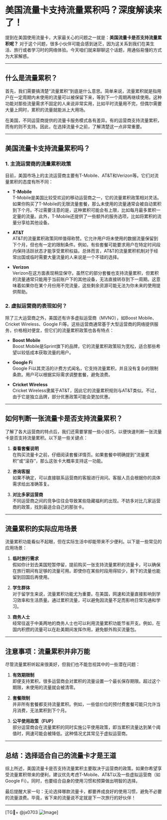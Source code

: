 # 美国流量卡支持流量累积吗？深度解读来了！

提到在美国使用流量卡，大家最关心的问题之一就是：**美国流量卡是否支持流量累积呢？** 对于这个问题，很多小伙伴可能会感到迷茫，因为这关系到我们在美生活、旅行或者学习时的网络体验。今天咱们就来聊聊这个话题，用通俗易懂的方式为大家解惑。

---

## 什么是流量累积？

首先，我们需要搞清楚“流量累积”到底是什么意思。简单来说，流量累积就是指用户在一定周期内未使用的流量可以被保留下来，等到下一个周期再继续使用。这种功能对那些流量需求不固定的人来说非常实用，比如平时流量用不完，但偶尔需要大量上网时，累积的流量就能派上大用场。

在美国，不同运营商提供的流量卡服务模式各有差异。有的运营商支持流量累积，而有的则不支持。因此，在选择流量卡之前，了解清楚这一点非常重要。

---

## 美国流量卡支持流量累积吗？

### 1. **主流运营商的流量累积政策**

目前，美国市场上的主流运营商主要有T-Mobile、AT&T和Verizon等。它们对流量累积的态度有所不同：

- **T-Mobile**  
  T-Mobile是美国比较受欢迎的移动运营商之一，它的流量累积政策相对灵活。如果你购买了T-Mobile的无限流量套餐，那么未使用的流量通常会被自动累积到下个月。不过需要注意的是，这种累积可能会有上限，比如每月最多累积一定量的流量。此外，T-Mobile还提供了一些额外的服务选项，比如将累积的流量分享给其他设备。

- **AT&T**  
  AT&T的流量累积政策同样值得称赞。它允许用户将未使用的数据流量保留到下个月，但也有一定的限制条件。例如，有些套餐可能要求用户在特定时间段内保持活跃状态才能享受累积权益。总体而言，AT&T的流量累积机制对于经常出国或临时需要大量流量的人来说是一个不错的选择。

- **Verizon**  
  Verizon在这方面表现稍显保守。虽然它的部分套餐也支持流量累积，但累积的流量通常只能用于当前账户下的其他设备，无法直接转存到下一周期。这意味着如果你在某个月份用不完流量，这些剩余资源可能无法为你未来的使用提供帮助。

### 2. **虚拟运营商的表现如何？**

除了三大运营商之外，美国还有许多虚拟运营商（MVNO），如Boost Mobile、Cricket Wireless、Google Fi等。这些运营商通常基于大型运营商的网络提供服务，价格相对便宜，但它们的流量累积政策也各有特点：

- **Boost Mobile**  
  Boost Mobile是Sprint旗下的品牌，它的流量累积政策较为宽松，适合那些希望以较低成本获取流量的用户。

- **Google Fi**  
  Google Fi以其灵活的计费方式闻名，它支持流量累积，并且没有复杂的限制条款。用户可以根据实际需求调整套餐，避免浪费。

- **Cricket Wireless**  
  Cricket Wireless隶属于AT&T，因此它的流量累积规则与AT&T类似。不过，由于它是独立品牌，部分优惠政策可能会更加优惠。

---

## 如何判断一张流量卡是否支持流量累积？

了解了各大运营商的特点后，我们还需要掌握一些小技巧，以便快速判断一张流量卡是否支持流量累积。以下是一些关键点：

1. **查看套餐说明**  
   在购买流量卡之前，仔细阅读套餐详情页。如果套餐中明确提到“流量累积”或“滚存”，那么这张卡大概率支持这一功能。

2. **咨询客服**  
   如果不确定，可以直接联系运营商的客服进行询问。客服人员会根据你的具体需求给出准确答复。

3. **对比多家运营商**  
   不同运营商之间的竞争往往会导致某些隐藏福利的出现。不妨多对比几家运营商的政策，找到最适合自己的那张卡。

---

## 流量累积的实际应用场景

流量累积功能看似不起眼，但在实际生活中却能带来不少便利。以下是一些常见的应用场景：

1. **临时旅行需求**  
   假如你计划去美国短暂停留，提前购买一张支持流量累积的流量卡，可以确保在旅行期间有足够的流量可用。即使你在某些时段用得较少，剩下的流量也能留到回国后再使用。

2. **学生群体**  
   对于留学生来说，流量累积功能尤为重要。在美国，网速和流量直接影响到学习效率和生活质量。通过累积流量，可以避免因流量不足而影响日常沟通和学习。

3. **商务人士**  
   经常往返于中美两地的商务人士也可以利用流量累积功能节省开支。例如，在国内积攒的流量可以在赴美期间发挥作用，避免额外购买流量包。

---

## 注意事项：流量累积并非万能

尽管流量累积听起来很美好，但我们也不能忽视其中的一些潜在问题：

1. **有效期限制**  
   即便支持累积，很多运营商会对累积的流量设置一个最长保存期限。超过这个期限，未使用的流量就会被清零。

2. **套餐限制**  
   并非所有套餐都支持流量累积。例如，一些低价位的预付费套餐可能只允许当月消费，无法累积到下个月。

3. **公平使用政策（FUP）**  
   部分运营商会在流量累积的同时实施公平使用政策，即当累积流量达到某个阈值时，网速可能会被降低。这种情况尤其常见于虚拟运营商。

---

## 总结：选择适合自己的流量卡才是王道

综上所述，美国流量卡是否支持流量累积主要取决于运营商的政策。如果你希望享受流量累积带来的便利，建议优先考虑T-Mobile、AT&T以及一些虚拟运营商（如Google Fi）。同时，也要结合自身的使用习惯和预算做出明智的选择。

最后提醒大家一句：无论选择哪款流量卡，都要养成良好的使用习惯，避免不必要的流量浪费。毕竟，省下来的流量说不定就是下一次旅行的好伙伴！

---

[TG💪+ @jx0703 ![Image](https://github.com/user-attachments/assets/dbca1d08-cadb-493c-b0ec-ad6f7a83f270)]